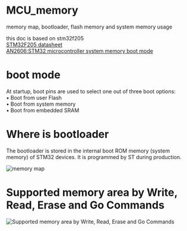 # MCU_memory
memory map, bootloader, flash memory and system memory usage

this doc is based on stm32f205  
[STM32F205 datasheet](https://www.st.com/resource/en/datasheet/cd00237391.pdf)  
[AN2606:STM32 microcontroller system memory boot mode](https://www.st.com/resource/en/application_note/cd00167594.pdf)  

# boot mode
At startup, boot pins are used to select one out of three boot options:  
• Boot from user Flash  
• Boot from system memory  
• Boot from embedded SRAM  

# Where is bootloader
The bootloader is stored in the internal boot ROM memory (system memory) of STM32
devices. It is programmed by ST during production.

![memory map](https://i.stack.imgur.com/8EKT8.png)

# Supported memory area by Write, Read, Erase and Go Commands
![Supported memory area by Write, Read, Erase and Go Commands](https://i.imgur.com/wJmyTKO.png)
